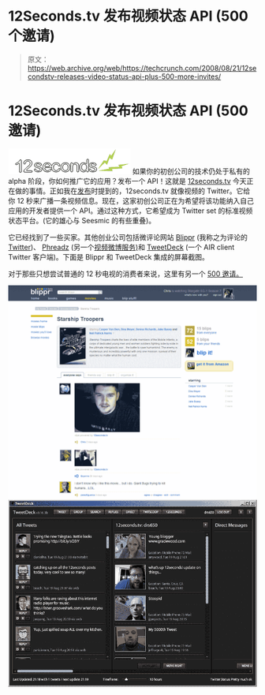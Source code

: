 # 12Seconds.tv 发布视频状态 API (500 个邀请)

> 原文：<https://web.archive.org/web/https://techcrunch.com/2008/08/21/12secondstv-releases-video-status-api-plus-500-more-invites/>

# 12Seconds.tv 发布视频状态 API (500 邀请)

[![](img/98d47973b5fcc15647050cbcfd428fe7.png)](https://web.archive.org/web/20221207191147/http://12seconds.tv/) 如果你的初创公司的技术仍处于私有的 alpha 阶段，你如何推广它的应用？发布一个 API！这就是 [12seconds.tv](https://web.archive.org/web/20221207191147/http://12seconds.tv/) 今天正在做的事情。正如我在[发布](https://web.archive.org/web/20221207191147/http://www.beta.techcrunch.com/2008/07/24/the-real-video-twitter-12secondstv-500-alpha-invites/)时提到的，12seconds.tv 就像视频的 Twitter。它给你 12 秒来广播一条视频信息。现在，这家初创公司正在为希望将该功能纳入自己应用的开发者提供一个 API。通过这种方式，它希望成为 Twitter set 的标准视频状态平台。(它的雄心与 Seesmic 的有些重叠)。

它已经找到了一些买家。其他创业公司包括微评论网站 [Blippr](https://web.archive.org/web/20221207191147/http://www.blippr.com/) (我称之为评论的[Twitter](https://web.archive.org/web/20221207191147/http://www.beta.techcrunch.com/2008/07/28/blippr-is-twitter-for-micro-reviews/))、 [Phreadz](https://web.archive.org/web/20221207191147/http://phreadz.com/) (另一个[视频微博服务)](https://web.archive.org/web/20221207191147/http://www.beta.techcrunch.com/2008/05/23/phreadz-a-little-like-seesmic-but-trying-to-do-more/)和 [TweetDeck](https://web.archive.org/web/20221207191147/http://www.tweetdeck.com/) (一个 AIR client Twitter 客户端)。下面是 Blippr 和 TweetDeck 集成的屏幕截图。

对于那些只想尝试普通的 12 秒电视的消费者来说，这里有另一个 [500 邀请。](https://web.archive.org/web/20221207191147/http://www.zoomerang.com/Survey/survey.zgi?p=WEB2283BNKRLBN)

[![](img/1ed868b05ce6f8deed6d3ba451ec7438.png "12seconds-blippr_1") ](https://web.archive.org/web/20221207191147/https://beta.techcrunch.com/wp-content/uploads/2008/08/12seconds-blippr_1.jpg) [ ![](img/1cd0fa8fa3d53ae21f85d8bfae05de3c.png "tweetdeck_12seconds_column2")](https://web.archive.org/web/20221207191147/https://beta.techcrunch.com/wp-content/uploads/2008/08/tweetdeck_12seconds_column2.jpg)